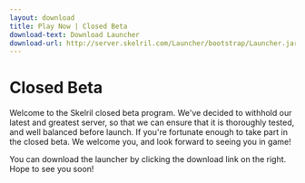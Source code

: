 ```yaml
---
layout: download
title: Play Now | Closed Beta
download-text: Download Launcher
download-url: http://server.skelril.com/Launcher/bootstrap/Launcher.jar
---
```

# Closed Beta

Welcome to the Skelril closed beta program. We've decided to withhold our latest and greatest server, so that we can ensure that it is thoroughly tested, and well balanced before launch. If you're fortunate enough to take part in the closed beta. We welcome you, and look forward to seeing you in game!

You can download the launcher by clicking the download link on the right. Hope to see you soon!

